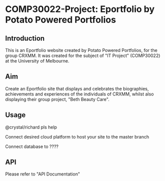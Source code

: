 # COMP30022-Project: Eportfolio by Potato Powered Portfolios

## Introduction
This is an Eportfolio website created by Potato Powered Portfolios, for the group CRXMM. It was created for
the subject of "IT Project" (COMP30022) at the University of Melbourne.

## Aim
Create an Eportfolio site that displays and celebrates the biographies, achievements and experiences of the
individuals of CRXMM, whilst also displaying their group project, "Beth Beauty Care".

## Usage
@crystal/richard pls help
<p>Connect desired cloud platform to host your site to the master branch</p>
<p>Connect database to ????</p>

## API
Please refer to "API Documentation"


